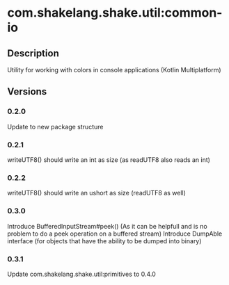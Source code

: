 # com.shakelang.shake.util:common-io
## Description
Utility for working with colors in console applications (Kotlin Multiplatform)
## Versions
### 0.2.0
Update to new package structure
### 0.2.1
writeUTF8() should write an int as size (as readUTF8 also reads an int)
### 0.2.2
writeUTF8() should write an ushort as size (readUTF8 as well)
### 0.3.0
Introduce BufferedInputStream#peek() (As it can be helpfull and is no problem to do a peek operation on a buffered stream)
Introduce DumpAble interface (for objects that have the ability to be dumped into binary)
### 0.3.1
Update com.shakelang.shake.util:primitives to 0.4.0